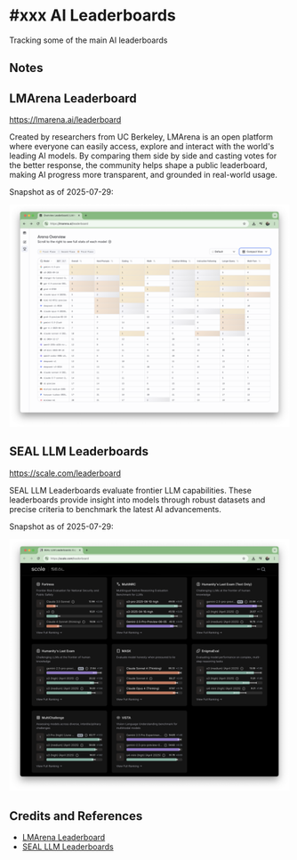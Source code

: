 # #xxx AI Leaderboards

Tracking some of the main AI leaderboards

## Notes

## LMArena Leaderboard

<https://lmarena.ai/leaderboard>

Created by researchers from UC Berkeley, LMArena is an open platform where everyone can easily access, explore and interact with the world's leading AI models. By comparing them side by side and casting votes for the better response, the community helps shape a public leaderboard, making AI progress more transparent, and grounded in real-world usage.

Snapshot as of 2025-07-29:

[![lmarena](./assets/lmarena-2025-07-29.png)](https://lmarena.ai/leaderboard)

## SEAL LLM Leaderboards

<https://scale.com/leaderboard>

SEAL LLM Leaderboards evaluate frontier LLM capabilities. These leaderboards provide insight into models through robust datasets and precise criteria to benchmark the latest AI advancements.

Snapshot as of 2025-07-29:

[![scale](./assets/scale-2025-07-29.png)](https://scale.com/leaderboard)

## Credits and References

* [LMArena Leaderboard](https://lmarena.ai/leaderboard)
* [SEAL LLM Leaderboards](https://scale.com/leaderboard)
